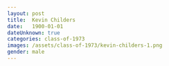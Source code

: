 ```yaml
---
layout: post
title:  Kevin Childers
date:   1900-01-01
dateUnknown: true
categories: class-of-1973
images: /assets/class-of-1973/kevin-childers-1.png
gender: male
---
```

